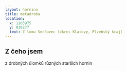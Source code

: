 ```yaml
---
layout: hornina
title: metadroba
location:
  x: 1103975
  y: 836277
  text: Z lomu Svrčovec (okres Klatovy, Plzeňský kraj)
---
```

## Z čeho jsem

z drobných úlomků různých starších hornin
